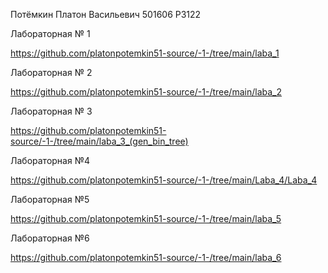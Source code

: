 Потёмкин Платон Васильевич
501606
P3122

Лабораторная № 1

https://github.com/platonpotemkin51-source/-1-/tree/main/laba_1

Лабораторная № 2

https://github.com/platonpotemkin51-source/-1-/tree/main/laba_2

Лабораторная № 3

https://github.com/platonpotemkin51-source/-1-/tree/main/laba_3_(gen_bin_tree)

Лабораторная №4

https://github.com/platonpotemkin51-source/-1-/tree/main/Laba_4/Laba_4

Лабораторная №5

https://github.com/platonpotemkin51-source/-1-/tree/main/laba_5

Лабораторная №6

https://github.com/platonpotemkin51-source/-1-/tree/main/laba_6
